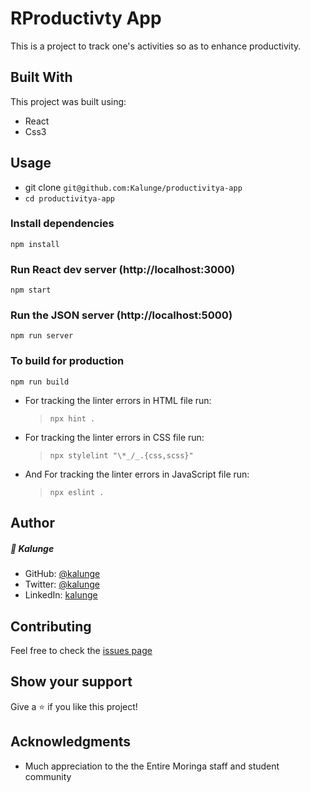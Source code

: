 # RProductivty App

This is a project to track one's activities so as to enhance productivity. 

## Built With

This project was built using:

- React
- Css3

## Usage

- git clone ```git@github.com:Kalunge/productivitya-app``` 
- `cd productivitya-app`

### Install dependencies

```
npm install
```

### Run React dev server (http://localhost:3000)

```
npm start
```

### Run the JSON server (http://localhost:5000)

```
npm run server
```

### To build for production

```
npm run build
```


- For tracking the linter errors in HTML file run:
  > `npx hint .`


- For tracking the linter errors in CSS file run:

  > `npx stylelint "\*_/_.{css,scss}"`

- And For tracking the linter errors in JavaScript file run:

  > `npx eslint .`


## Author

##### 👤 **Kalunge**

- GitHub: [@kalunge](https://github.com/kalunge)
- Twitter: [@kalunge](https://twitter.com/titus_muthomi)
- LinkedIn: [kalunge](https://linkedin.com/in/titus_muthomi)


##  Contributing

Feel free to check the [issues page](https://github.com/Kalunge/namefy/issues)

## Show your support

Give a :star: if you like this project!

## Acknowledgments

- Much appreciation to the the Entire Moringa staff and student community
